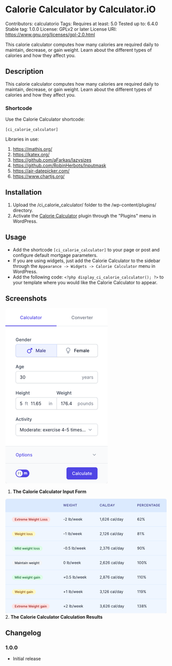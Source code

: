 # Calorie Calculator by Calculator.iO
Contributors: calculatorio
Tags: 
Requires at least: 5.0
Tested up to: 6.4.0
Stable tag: 1.0.0
License: GPLv2 or later
License URI: https://www.gnu.org/licenses/gpl-2.0.html

This calorie calculator computes how many calories are required daily to maintain, decrease, or gain weight. Learn about the different types of calories and how they affect you.

## Description

This calorie calculator computes how many calories are required daily to maintain, decrease, or gain weight. Learn about the different types of calories and how they affect you.

### Shortcode

Use the Calorie Calculator shortcode:

`[ci_calorie_calculator]`

Libraries in use:
1. https://mathjs.org/
2. https://katex.org/
3. https://github.com/aFarkas/lazysizes
4. https://github.com/RobinHerbots/Inputmask
5. https://air-datepicker.com/
6. https://www.chartjs.org/

## Installation

1. Upload the /ci_calorie_calculator/ folder to the /wp-content/plugins/ directory.
2. Activate the [Calorie Calculator](https://www.calculator.io/calorie-calculator/ "Calorie Calculator Homepage") plugin through the "Plugins" menu in WordPress.

## Usage
* Add the shortcode `[ci_calorie_calculator]` to your page or post and configure default mortgage parameters.
* If you are using widgets, just add the Calorie Calculator to the sidebar through the `Appearance -> Widgets -> Calorie Calculator` menu in WordPress.
* Add the following code: `<?php display_ci_calorie_calculator(); ?>` to your template where you would like the Calorie Calculator to appear.

## Screenshots
![Calorie Calculator Input Form](/assets/images/screenshot-1.png "Calorie Calculator Input Form")
1. **The Calorie Calculator Input Form**

![Calorie Calculator Calculation Results](/assets/images/screenshot-2.png "Calorie Calculator Calculation Results")
2. **The Calorie Calculator Calculation Results**

## Changelog

### 1.0.0
* Initial release

